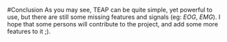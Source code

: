 #Conclusion
As you may see, TEAP can be quite simple, yet powerful to use, but there are 
still some missing features and signals (eg: *EOG*, *EMG*). I hope that some 
persons will contribute to the project, and add some more features to it ;).
